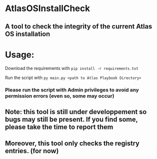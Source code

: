 # AtlasOSInstallCheck
## A tool to check the integrity of the current Atlas OS installation

# Usage:
Download the requirements with `pip install -r requirements.txt`

Run the script with `py main.py <path to Atlas Playbook Directory>`

### Please run the script with Admin privileges to avoid any permission errors (even so, some may occur)


## Note: this tool is still under developpement so bugs may still be present. If you find some, please take the time to report them
## Moreover, this tool only checks the registry entries. (for now)
